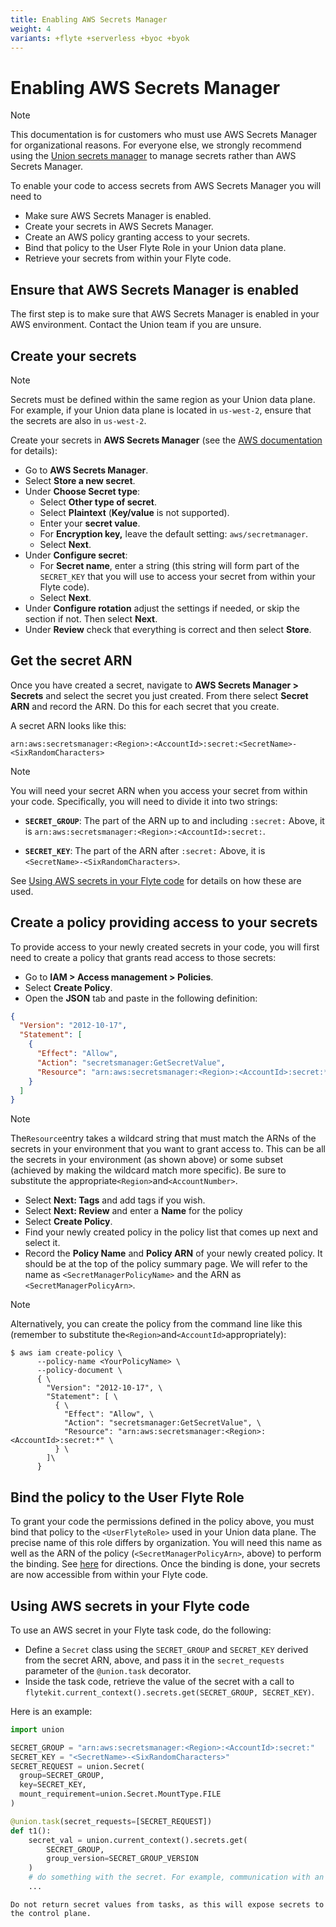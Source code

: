 ```yaml
---
title: Enabling AWS Secrets Manager
weight: 4
variants: +flyte +serverless +byoc +byok
---
```


# Enabling AWS Secrets Manager

> [!NOTE]
> This documentation is for customers who must use AWS Secrets Manager for organizational reasons. For everyone else, we strongly recommend using the 
> [Union secrets manager](../../development-cycle/managing-secrets.md) to manage secrets rather than AWS Secrets Manager.

To enable your code to access secrets from AWS Secrets Manager you will need to

* Make sure AWS Secrets Manager is enabled.
* Create your secrets in AWS Secrets Manager.
* Create an AWS policy granting access to your secrets.
* Bind that policy to the User Flyte Role in your Union data plane.
* Retrieve your secrets from within your Flyte code.

## Ensure that AWS Secrets Manager is enabled

The first step is to make sure that AWS Secrets Manager is enabled in your AWS environment.
Contact the Union team if you are unsure.

## Create your secrets

> [!NOTE]
> Secrets must be defined within the same region as your Union data plane.
> For example, if your Union data plane is located in `us-west-2`, ensure that the secrets are also in `us-west-2`.

Create your secrets in **AWS Secrets Manager** (see the [AWS documentation](https://docs.aws.amazon.com/secretsmanager/latest/userguide/create_secret.html) for details):

* Go to **AWS Secrets Manager**.
* Select **Store a new secret**.
* Under **Choose Secret type**:
  * Select **Other type of secret**.
  * Select **Plaintext** (**Key/value** is not supported).
  * Enter your **secret value**.
  * For **Encryption key,** leave the default setting: `aws/secretmanager`.
  * Select **Next**.
* Under **Configure secret**:
  * For **Secret name**, enter a string (this string will form part of the `SECRET_KEY` that you will use to access your secret from within your Flyte code).
  * Select **Next**.
* Under **Configure rotation** adjust the settings if needed, or skip the section if not. Then select **Next**.
* Under **Review** check that everything is correct and then select **Store**.

## Get the secret ARN

Once you have created a secret, navigate to **AWS Secrets Manager > Secrets** and select the secret you just created.
From there select **Secret ARN** and record the ARN.
Do this for each secret that you create.

A secret ARN looks like this:

```shell
arn:aws:secretsmanager:<Region>:<AccountId>:secret:<SecretName>-<SixRandomCharacters>
```

> [!NOTE]
> You will need your secret ARN when you access your secret from within your code.
> Specifically, you will need to divide it into two strings:
>
> * **`SECRET_GROUP`**: The part of the ARN up to and including `:secret:`
> Above, it is `arn:aws:secretsmanager:<Region>:<AccountId>:secret:`.
>
> * **`SECRET_KEY`**: The part of the ARN after `:secret:`
> Above, it is `<SecretName>-<SixRandomCharacters>`.
>
> See [Using AWS secrets in your Flyte code](./enabling-aws-secrets-manager.md#using-aws-secrets-in-your-flyte-code) for details on how these are used.

## Create a policy providing access to your secrets

To provide access to your newly created secrets in your code, you will first need to create a policy that grants read access to those secrets:

* Go to **IAM > Access management > Policies**.
* Select **Create Policy**.
* Open the **JSON** tab and paste in the following definition:

```json
{
  "Version": "2012-10-17",
  "Statement": [
    {
      "Effect": "Allow",
      "Action": "secretsmanager:GetSecretValue",
      "Resource": "arn:aws:secretsmanager:<Region>:<AccountId>:secret:*"
    }
  ]
}
```

> [!NOTE]
> The`Resource`entry takes a wildcard string that must match the ARNs of the secrets in your environment that you want to grant access to.
> This can be all the secrets in your environment (as shown above) or some subset (achieved by making the wildcard match more specific).
> Be sure to substitute the appropriate`<Region>`and`<AccountNumber>`.

* Select **Next: Tags** and add tags if you wish.
* Select **Next: Review** and enter a **Name** for the policy
* Select **Create Policy**.
* Find your newly created policy in the policy list that comes up next and select it.
* Record the **Policy Name** and **Policy ARN** of your newly created policy.
It should be at the top of the policy summary page.
We will refer to the name as `<SecretManagerPolicyName>` and the ARN as `<SecretManagerPolicyArn>`.

> [!NOTE]
> Alternatively, you can create the policy from the command line like this (remember to substitute the`<Region>`and`<AccountId>`appropriately):
>
> ```shell
> $ aws iam create-policy \
>       --policy-name <YourPolicyName> \
>       --policy-document \
>       { \
>         "Version": "2012-10-17", \
>         "Statement": [ \
>           { \
>             "Effect": "Allow", \
>             "Action": "secretsmanager:GetSecretValue", \
>             "Resource": "arn:aws:secretsmanager:<Region>:<AccountId>:secret:*" \
>           } \
>         ]\
>       }
> ```

## Bind the policy to the User Flyte Role

To grant your code the permissions defined in the policy above, you must bind that policy to the `<UserFlyteRole>` used in your Union data plane.
The precise name of this role differs by organization.
You will need this name as well as the ARN of the policy (`<SecretManagerPolicyArn>`, above) to perform the binding.
See [here](./index.md) for directions. Once the binding is done, your secrets are now accessible from within your Flyte code.

## Using AWS secrets in your Flyte code

To use an AWS secret in your Flyte task code, do the following:

* Define a `Secret` class using the `SECRET_GROUP` and `SECRET_KEY` derived from the secret ARN, above, and pass it in the `secret_requests` parameter of the `@union.task` decorator.
* Inside the task code, retrieve the value of the secret with a call to\
  `flytekit.current_context().secrets.get(SECRET_GROUP, SECRET_KEY)`.

Here is an example:

```python
import union

SECRET_GROUP = "arn:aws:secretsmanager:<Region>:<AccountId>:secret:"
SECRET_KEY = "<SecretName>-<SixRandomCharacters>"
SECRET_REQUEST = union.Secret(
  group=SECRET_GROUP,
  key=SECRET_KEY,
  mount_requirement=union.Secret.MountType.FILE
)

@union.task(secret_requests=[SECRET_REQUEST])
def t1():
    secret_val = union.current_context().secrets.get(
        SECRET_GROUP,
        group_version=SECRET_GROUP_VERSION
    )
    # do something with the secret. For example, communication with an external API.
    ...
```

```--warning--
Do not return secret values from tasks, as this will expose secrets to the control plane.
```
